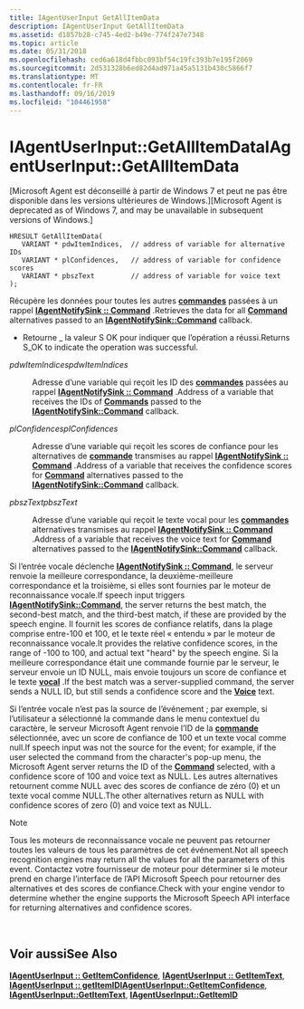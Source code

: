 ```yaml
---
title: IAgentUserInput GetAllItemData
description: IAgentUserInput GetAllItemData
ms.assetid: d1857b28-c745-4ed2-b49e-774f247e7348
ms.topic: article
ms.date: 05/31/2018
ms.openlocfilehash: ced6a618d4fbbc093bf54c19fc393b7e195f2069
ms.sourcegitcommit: 2d531328b6ed82d4ad971a45a5131b430c5866f7
ms.translationtype: MT
ms.contentlocale: fr-FR
ms.lasthandoff: 09/16/2019
ms.locfileid: "104461958"
---
```

# <a name="iagentuserinputgetallitemdata"></a><span data-ttu-id="5f56b-103">IAgentUserInput::GetAllItemData</span><span class="sxs-lookup"><span data-stu-id="5f56b-103">IAgentUserInput::GetAllItemData</span></span>

<span data-ttu-id="5f56b-104">\[Microsoft Agent est déconseillé à partir de Windows 7 et peut ne pas être disponible dans les versions ultérieures de Windows.\]</span><span class="sxs-lookup"><span data-stu-id="5f56b-104">\[Microsoft Agent is deprecated as of Windows 7, and may be unavailable in subsequent versions of Windows.\]</span></span>

``` syntax
HRESULT GetAllItemData(
   VARIANT * pdwItemIndices,  // address of variable for alternative IDs
   VARIANT * plConfidences,   // address of variable for confidence scores
   VARIANT * pbszText         // address of variable for voice text
);
```

<span data-ttu-id="5f56b-105">Récupère les données pour toutes les autres [**commandes**](command-event.md) passées à un rappel [**IAgentNotifySink :: Command**](iagentnotifysink--command.md) .</span><span class="sxs-lookup"><span data-stu-id="5f56b-105">Retrieves the data for all [**Command**](command-event.md) alternatives passed to an [**IAgentNotifySink::Command**](iagentnotifysink--command.md) callback.</span></span>

-   <span data-ttu-id="5f56b-106">Retourne \_ la valeur S OK pour indiquer que l’opération a réussi.</span><span class="sxs-lookup"><span data-stu-id="5f56b-106">Returns S\_OK to indicate the operation was successful.</span></span>

<dl> <dt>

<span data-ttu-id="5f56b-107"><span id="pdwItemIndices"></span><span id="pdwitemindices"></span><span id="PDWITEMINDICES"></span>*pdwItemIndices*</span><span class="sxs-lookup"><span data-stu-id="5f56b-107"><span id="pdwItemIndices"></span><span id="pdwitemindices"></span><span id="PDWITEMINDICES"></span>*pdwItemIndices*</span></span>
</dt> <dd>

<span data-ttu-id="5f56b-108">Adresse d’une variable qui reçoit les ID des [**commandes**](command-event.md) passées au rappel [**IAgentNotifySink :: Command**](iagentnotifysink--command.md) .</span><span class="sxs-lookup"><span data-stu-id="5f56b-108">Address of a variable that receives the IDs of [**Commands**](command-event.md) passed to the [**IAgentNotifySink::Command**](iagentnotifysink--command.md) callback.</span></span>

</dd> <dt>

<span data-ttu-id="5f56b-109"><span id="plConfidences"></span><span id="plconfidences"></span><span id="PLCONFIDENCES"></span>*plConfidences*</span><span class="sxs-lookup"><span data-stu-id="5f56b-109"><span id="plConfidences"></span><span id="plconfidences"></span><span id="PLCONFIDENCES"></span>*plConfidences*</span></span>
</dt> <dd>

<span data-ttu-id="5f56b-110">Adresse d’une variable qui reçoit les scores de confiance pour les alternatives de [**commande**](command-event.md) transmises au rappel [**IAgentNotifySink :: Command**](iagentnotifysink--command.md) .</span><span class="sxs-lookup"><span data-stu-id="5f56b-110">Address of a variable that receives the confidence scores for [**Command**](command-event.md) alternatives passed to the [**IAgentNotifySink::Command**](iagentnotifysink--command.md) callback.</span></span>

</dd> <dt>

<span data-ttu-id="5f56b-111"><span id="pbszText"></span><span id="pbsztext"></span><span id="PBSZTEXT"></span>*pbszText*</span><span class="sxs-lookup"><span data-stu-id="5f56b-111"><span id="pbszText"></span><span id="pbsztext"></span><span id="PBSZTEXT"></span>*pbszText*</span></span>
</dt> <dd>

<span data-ttu-id="5f56b-112">Adresse d’une variable qui reçoit le texte vocal pour les [**commandes**](command-event.md) alternatives transmises au rappel [**IAgentNotifySink :: Command**](iagentnotifysink--command.md) .</span><span class="sxs-lookup"><span data-stu-id="5f56b-112">Address of a variable that receives the voice text for [**Command**](command-event.md) alternatives passed to the [**IAgentNotifySink::Command**](iagentnotifysink--command.md) callback.</span></span>

</dd> </dl>

<span data-ttu-id="5f56b-113">Si l’entrée vocale déclenche [**IAgentNotifySink :: Command**](iagentnotifysink--command.md), le serveur renvoie la meilleure correspondance, la deuxième-meilleure correspondance et la troisième, si elles sont fournies par le moteur de reconnaissance vocale.</span><span class="sxs-lookup"><span data-stu-id="5f56b-113">If speech input triggers [**IAgentNotifySink::Command**](iagentnotifysink--command.md), the server returns the best match, the second-best match, and the third-best match, if these are provided by the speech engine.</span></span> <span data-ttu-id="5f56b-114">Il fournit les scores de confiance relatifs, dans la plage comprise entre-100 et 100, et le texte réel « entendu » par le moteur de reconnaissance vocale.</span><span class="sxs-lookup"><span data-stu-id="5f56b-114">It provides the relative confidence scores, in the range of -100 to 100, and actual text "heard" by the speech engine.</span></span> <span data-ttu-id="5f56b-115">Si la meilleure correspondance était une commande fournie par le serveur, le serveur envoie un ID NULL, mais envoie toujours un score de confiance et le texte [**vocal**](voice-property.md) .</span><span class="sxs-lookup"><span data-stu-id="5f56b-115">If the best match was a server-supplied command, the server sends a NULL ID, but still sends a confidence score and the [**Voice**](voice-property.md) text.</span></span>

<span data-ttu-id="5f56b-116">Si l’entrée vocale n’est pas la source de l’événement ; par exemple, si l’utilisateur a sélectionné la commande dans le menu contextuel du caractère, le serveur Microsoft Agent renvoie l’ID de la [**commande**](command-event.md) sélectionnée, avec un score de confiance de 100 et un texte vocal comme null.</span><span class="sxs-lookup"><span data-stu-id="5f56b-116">If speech input was not the source for the event; for example, if the user selected the command from the character's pop-up menu, the Microsoft Agent server returns the ID of the [**Command**](command-event.md) selected, with a confidence score of 100 and voice text as NULL.</span></span> <span data-ttu-id="5f56b-117">Les autres alternatives retournent comme NULL avec des scores de confiance de zéro (0) et un texte vocal comme NULL.</span><span class="sxs-lookup"><span data-stu-id="5f56b-117">The other alternatives return as NULL with confidence scores of zero (0) and voice text as NULL.</span></span>

> [!Note]  
> <span data-ttu-id="5f56b-118">Tous les moteurs de reconnaissance vocale ne peuvent pas retourner toutes les valeurs de tous les paramètres de cet événement.</span><span class="sxs-lookup"><span data-stu-id="5f56b-118">Not all speech recognition engines may return all the values for all the parameters of this event.</span></span> <span data-ttu-id="5f56b-119">Contactez votre fournisseur de moteur pour déterminer si le moteur prend en charge l’interface de l’API Microsoft Speech pour retourner des alternatives et des scores de confiance.</span><span class="sxs-lookup"><span data-stu-id="5f56b-119">Check with your engine vendor to determine whether the engine supports the Microsoft Speech API interface for returning alternatives and confidence scores.</span></span>

 

## <a name="see-also"></a><span data-ttu-id="5f56b-120">Voir aussi</span><span class="sxs-lookup"><span data-stu-id="5f56b-120">See Also</span></span>

<span data-ttu-id="5f56b-121">[**IAgentUserInput :: GetItemConfidence**](iagentuserinput--getitemconfidence.md), [**IAgentUserInput :: GetItemText**](iagentuserinput--getitemtext.md), [**IAgentUserInput :: getItemID**](iagentuserinput--getitemid.md)</span><span class="sxs-lookup"><span data-stu-id="5f56b-121">[**IAgentUserInput::GetItemConfidence**](iagentuserinput--getitemconfidence.md), [**IAgentUserInput::GetItemText**](iagentuserinput--getitemtext.md), [**IAgentUserInput::GetItemID**](iagentuserinput--getitemid.md)</span></span>


 

 




